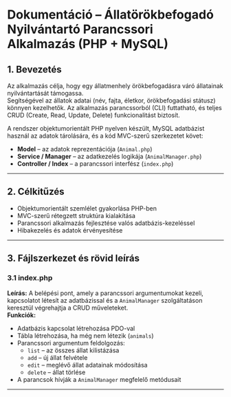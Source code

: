 # Dokumentáció – Állatörökbefogadó Nyilvántartó Parancssori Alkalmazás (PHP + MySQL)

## 1. Bevezetés
Az alkalmazás célja, hogy egy állatmenhely örökbefogadásra váró állatainak nyilvántartását támogassa.  
Segítségével az állatok adatai (név, fajta, életkor, örökbefogadási státusz) könnyen kezelhetők. Az alkalmazás parancssorból (CLI) futtatható, és teljes CRUD (Create, Read, Update, Delete) funkcionalitást biztosít.

A rendszer objektumorientált PHP nyelven készült, MySQL adatbázist használ az adatok tárolására, és a kód MVC-szerű szerkezetet követ:

- **Model** – az adatok reprezentációja (`Animal.php`)  
- **Service / Manager** – az adatkezelés logikája (`AnimalManager.php`)  
- **Controller / Index** – a parancssori interfész (`index.php`)

---

## 2. Célkitűzés
- Objektumorientált szemlélet gyakorlása PHP-ben  
- MVC-szerű rétegzett struktúra kialakítása  
- Parancssori alkalmazás fejlesztése valós adatbázis-kezeléssel  
- Hibakezelés és adatok érvényesítése  

---

## 3. Fájlszerkezet és rövid leírás

### 3.1 index.php
**Leírás:** A belépési pont, amely a parancssori argumentumokat kezeli, kapcsolatot létesít az adatbázissal és a `AnimalManager` szolgáltatáson keresztül végrehajtja a CRUD műveleteket.  
**Funkciók:**
- Adatbázis kapcsolat létrehozása PDO-val  
- Tábla létrehozása, ha még nem létezik (`animals`)  
- Parancssori argumentum feldolgozás:
  - `list` – az összes állat kilistázása  
  - `add` – új állat felvétele  
  - `edit` – meglévő állat adatainak módosítása  
  - `delete` – állat törlése  
- A parancsok hívják a `AnimalManager` megfelelő metódusait  

---